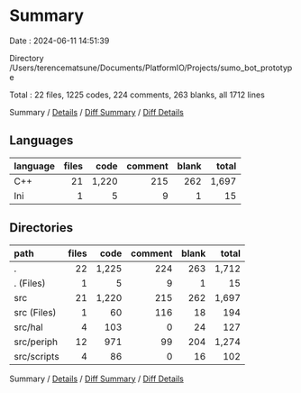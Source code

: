 # Summary

Date : 2024-06-11 14:51:39

Directory /Users/terencematsune/Documents/PlatformIO/Projects/sumo_bot_prototype

Total : 22 files,  1225 codes, 224 comments, 263 blanks, all 1712 lines

Summary / [Details](details.md) / [Diff Summary](diff.md) / [Diff Details](diff-details.md)

## Languages
| language | files | code | comment | blank | total |
| :--- | ---: | ---: | ---: | ---: | ---: |
| C++ | 21 | 1,220 | 215 | 262 | 1,697 |
| Ini | 1 | 5 | 9 | 1 | 15 |

## Directories
| path | files | code | comment | blank | total |
| :--- | ---: | ---: | ---: | ---: | ---: |
| . | 22 | 1,225 | 224 | 263 | 1,712 |
| . (Files) | 1 | 5 | 9 | 1 | 15 |
| src | 21 | 1,220 | 215 | 262 | 1,697 |
| src (Files) | 1 | 60 | 116 | 18 | 194 |
| src/hal | 4 | 103 | 0 | 24 | 127 |
| src/periph | 12 | 971 | 99 | 204 | 1,274 |
| src/scripts | 4 | 86 | 0 | 16 | 102 |

Summary / [Details](details.md) / [Diff Summary](diff.md) / [Diff Details](diff-details.md)